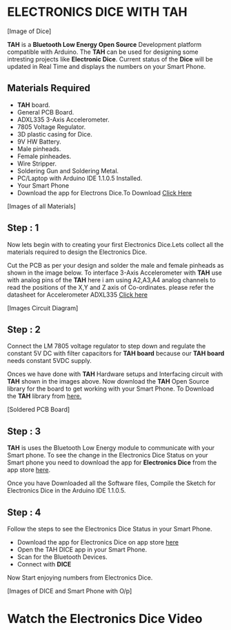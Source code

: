 ELECTRONICS DICE WITH TAH
===

[Image of Dice]

**TAH** is a **Bluetooth Low Energy Open Source** Development platform compatible with Arduino.
The **TAH** can be used for designing some intresting projects like **Electronic Dice**. Current status of the **Dice** will be updated in Real Time and displays the numbers on your Smart Phone.

## Materials Required

* **TAH** board.
* General PCB Board.
* ADXL335 3-Axis Accelerometer.
* 7805 Voltage Regulator.
* 3D plastic casing for Dice.
* 9V HW Battery.
* Male pinheads.
* Female pinheades.
* Wire Stripper.
* Soldering Gun and Soldering Metal.
* PC/Laptop with Arduino IDE 1.1.0.5 Installed.
* Your Smart Phone
* Download the app for Electrons Dice.To Download [Click Here](http://www.tah.io/start.html)


[Images of all Materials]

## Step : 1

Now lets begin with to creating your first Electronics Dice.Lets collect all the materials required to design the Electronics Dice.

Cut the PCB as per your design  and solder the  male and female pinheads as shown in the image below.
 To interface 3-Axis Accelerometer with **TAH** use with analog pins of the **TAH** here i am using A2,A3,A4 analog channels to read the positions of the X,Y and Z axis  of Co-ordinates. please refer the datasheet for Accelerometer ADXL335 [Click here](https://www.sparkfun.com/datasheets/Components/SMD/adxl335.pdf)

[Images Circuit Diagram]

## Step : 2

Connect the LM 7805 voltage regulator to step down and regulate the constant 5V DC with filter capacitors for **TAH board** because our **TAH board** needs constant 5VDC supply.
 
Onces we have done with **TAH** Hardware setups and Interfacing circuit with **TAH** shown in the images above.
Now download the **TAH** Open Source library for the board to get working with your Smart Phone.
To Download the **TAH** library from [here.](http://www.tah.io/start.html)

 [Soldered PCB Board]
## Step : 3

**TAH** is uses the Bluetooth Low Energy module to communicate with your Smart phone.
To see the change in the Electronics Dice Status on your Smart phone you need to download the app for **Electronics Dice** from the app store [here](http://www.tah.io/start.html).

Once you have Downloaded all the Software files, Compile the Sketch for Electronics Dice in the Arduino IDE 1.1.0.5.

## Step : 4

Follow the steps to see the Electronics Dice Status in your Smart Phone.

* Download the app for Electronics Dice on app store [here](http://www.tah.io/start.html)
* Open the TAH DICE app in your Smart Phone.
* Scan for the Bluetooth Devices.
* Connect with **DICE**

Now Start enjoying numbers from Electronics Dice.


[Images of DICE and Smart Phone with O/p]


Watch the Electronics Dice Video
===









    








